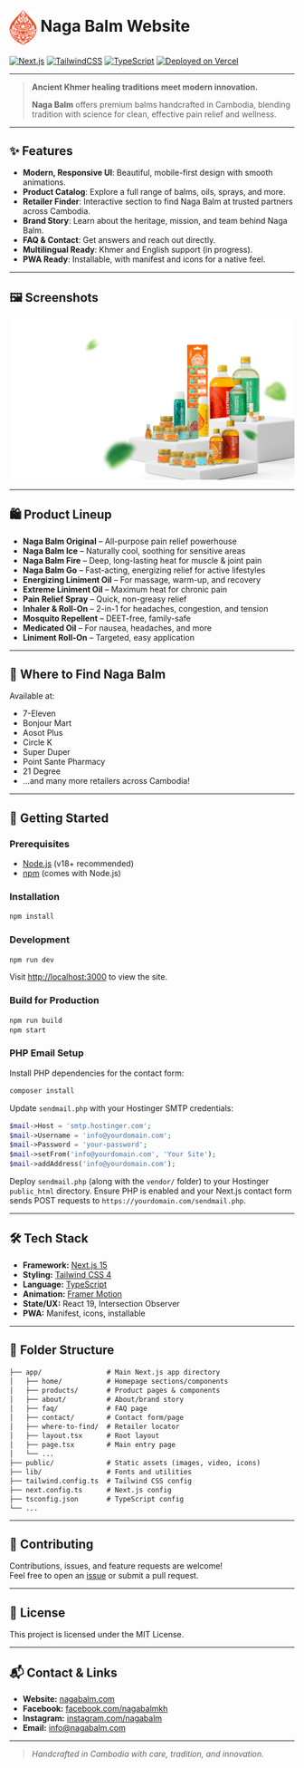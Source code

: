 # <img src="public/images/Logo/Naga Balm__Brandmark_Fire.png" alt="Naga Balm Logo" width="48" style="vertical-align:middle;"/> Naga Balm Website

[![Next.js](https://img.shields.io/badge/Next.js-15.3.1-blue?logo=nextdotjs)](https://nextjs.org/)
[![TailwindCSS](https://img.shields.io/badge/TailwindCSS-4.0.0-38bdf8?logo=tailwindcss)](https://tailwindcss.com/)
[![TypeScript](https://img.shields.io/badge/TypeScript-5.8.3-3178c6?logo=typescript)](https://www.typescriptlang.org/)
[![Deployed on Vercel](https://img.shields.io/badge/Deployed%20on-Vercel-black?logo=vercel)](https://vercel.com/)

---

> **Ancient Khmer healing traditions meet modern innovation.**
> 
> **Naga Balm** offers premium balms handcrafted in Cambodia, blending tradition with science for clean, effective pain relief and wellness.

---

## ✨ Features

- **Modern, Responsive UI**: Beautiful, mobile-first design with smooth animations.
- **Product Catalog**: Explore a full range of balms, oils, sprays, and more.
- **Retailer Finder**: Interactive section to find Naga Balm at trusted partners across Cambodia.
- **Brand Story**: Learn about the heritage, mission, and team behind Naga Balm.
- **FAQ & Contact**: Get answers and reach out directly.
- **Multilingual Ready**: Khmer and English support (in progress).
- **PWA Ready**: Installable, with manifest and icons for a native feel.

---

## 🖼️ Screenshots

<p align="center">
  <img src="public/images/Images for NB/MainNB-ProductDisplay.png" alt="Naga Balm Product Display" width="600"/>
</p>

---

## 🛍️ Product Lineup

- **Naga Balm Original** – All-purpose pain relief powerhouse
- **Naga Balm Ice** – Naturally cool, soothing for sensitive areas
- **Naga Balm Fire** – Deep, long-lasting heat for muscle & joint pain
- **Naga Balm Go** – Fast-acting, energizing relief for active lifestyles
- **Energizing Liniment Oil** – For massage, warm-up, and recovery
- **Extreme Liniment Oil** – Maximum heat for chronic pain
- **Pain Relief Spray** – Quick, non-greasy relief
- **Inhaler & Roll-On** – 2-in-1 for headaches, congestion, and tension
- **Mosquito Repellent** – DEET-free, family-safe
- **Medicated Oil** – For nausea, headaches, and more
- **Liniment Roll-On** – Targeted, easy application

---

## 📍 Where to Find Naga Balm

Available at:
- 7-Eleven
- Bonjour Mart
- Aosot Plus
- Circle K
- Super Duper
- Point Sante Pharmacy
- 21 Degree
- ...and many more retailers across Cambodia!

---

## 🚀 Getting Started

### Prerequisites
- [Node.js](https://nodejs.org/) (v18+ recommended)
- [npm](https://www.npmjs.com/) (comes with Node.js)

### Installation
```bash
npm install
```

### Development
```bash
npm run dev
```
Visit [http://localhost:3000](http://localhost:3000) to view the site.

### Build for Production
```bash
npm run build
npm start
```

### PHP Email Setup

Install PHP dependencies for the contact form:

```bash
composer install
```

Update `sendmail.php` with your Hostinger SMTP credentials:

```php
$mail->Host = 'smtp.hostinger.com';
$mail->Username = 'info@yourdomain.com';
$mail->Password = 'your-password';
$mail->setFrom('info@yourdomain.com', 'Your Site');
$mail->addAddress('info@yourdomain.com');
```

Deploy `sendmail.php` (along with the `vendor/` folder) to your Hostinger `public_html` directory. 
Ensure PHP is enabled and your Next.js contact form sends POST requests to `https://yourdomain.com/sendmail.php`.

---

## 🛠️ Tech Stack
- **Framework:** [Next.js 15](https://nextjs.org/)
- **Styling:** [Tailwind CSS 4](https://tailwindcss.com/)
- **Language:** [TypeScript](https://www.typescriptlang.org/)
- **Animation:** [Framer Motion](https://www.framer.com/motion/)
- **State/UX:** React 19, Intersection Observer
- **PWA:** Manifest, icons, installable

---

## 📁 Folder Structure
```
├── app/                # Main Next.js app directory
│   ├── home/           # Homepage sections/components
│   ├── products/       # Product pages & components
│   ├── about/          # About/brand story
│   ├── faq/            # FAQ page
│   ├── contact/        # Contact form/page
│   ├── where-to-find/  # Retailer locator
│   ├── layout.tsx      # Root layout
│   ├── page.tsx        # Main entry page
│   └── ...
├── public/             # Static assets (images, video, icons)
├── lib/                # Fonts and utilities
├── tailwind.config.ts  # Tailwind CSS config
├── next.config.ts      # Next.js config
├── tsconfig.json       # TypeScript config
└── ...
```

---

## 🤝 Contributing

Contributions, issues, and feature requests are welcome!<br>
Feel free to open an [issue](https://github.com/nagabalm/nagabalm-website-final/issues) or submit a pull request.

---

## 📄 License

This project is licensed under the MIT License.

---

## 📬 Contact & Links

- **Website:** [nagabalm.com](https://nagabalm.com)
- **Facebook:** [facebook.com/nagabalmkh](https://facebook.com/nagabalmkh)
- **Instagram:** [instagram.com/nagabalm](https://instagram.com/nagabalm)
- **Email:** info@nagabalm.com

---

> _Handcrafted in Cambodia with care, tradition, and innovation._
